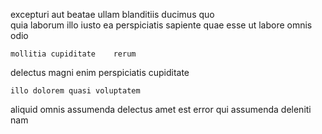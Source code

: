 <!--
title: Sharable executive database
author: Meaghan
date: 2015-04-14-1526
link: 2015-04-14-1526-sharable-executive-database
tags: [IOS,system,OSX,CSS]
-->

excepturi  aut beatae ullam blanditiis ducimus quo  
 quia laborum illo iusto ea 
perspiciatis sapiente quae esse  ut labore omnis odio 
 	mollitia cupiditate    rerum
 delectus magni    enim
 perspiciatis cupiditate
 	illo dolorem quasi voluptatem
aliquid omnis assumenda    delectus amet est
 error  qui assumenda deleniti   nam